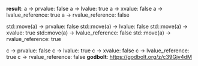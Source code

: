 **result**:
a -> prvalue: false
a -> lvalue: true
a -> xvalue: false
a -> lvalue_reference: true
a -> rvalue_reference: false

std::move(a) -> prvalue: false
std::move(a) -> lvalue: false
std::move(a) -> xvalue: true
std::move(a) -> lvalue_reference: false
std::move(a) -> rvalue_reference: true

c -> prvalue: false
c -> lvalue: true
c -> xvalue: false
c -> lvalue_reference: true
c -> rvalue_reference: false
**godbolt**: https://godbolt.org/z/c39Gjv4dM